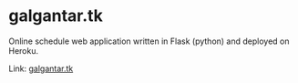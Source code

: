 # galgantar.tk
Online schedule web application written in Flask (python) and deployed on Heroku.

Link: [galgantar.tk](http://galgantar.tk)
